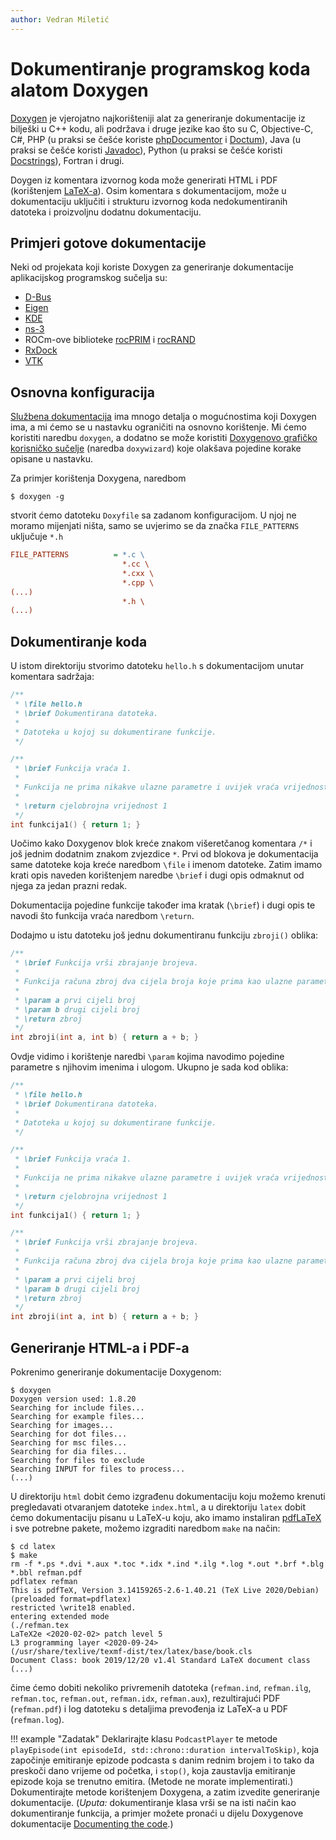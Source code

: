```yaml
---
author: Vedran Miletić
---
```


# Dokumentiranje programskog koda alatom Doxygen

[Doxygen](https://www.doxygen.nl/) je vjerojatno najkorišteniji alat za generiranje dokumentacije iz bilješki u C++ kodu, ali podržava i druge jezike kao što su C, Objective-C, C#, PHP (u praksi se češće koriste [phpDocumentor](https://phpdoc.org/) i [Doctum](https://doctum.long-term.support/)), Java (u praksi se češće koristi [Javadoc](https://www.oracle.com/java/technologies/javase/javadoc.html)), Python (u praksi se češće koristi [Docstrings](https://www.python.org/dev/peps/pep-0257/)), Fortran i drugi.

Doygen iz komentara izvornog koda može generirati HTML i PDF (korištenjem [LaTeX-a](https://www.latex-project.org/)). Osim komentara s dokumentacijom, može u dokumentaciju uključiti i strukturu izvornog koda nedokumentiranih datoteka i proizvoljnu dodatnu dokumentaciju.

## Primjeri gotove dokumentacije

Neki od projekata koji koriste Doxygen za generiranje dokumentacije aplikacijskog programskog sučelja su:

- [D-Bus](https://dbus.freedesktop.org/doc/api/html/)
- [Eigen](https://eigen.tuxfamily.org/dox/)
- [KDE](https://api.kde.org/)
- [ns-3](https://www.nsnam.org/docs/doxygen/)
- ROCm-ove biblioteke [rocPRIM](https://codedocs.xyz/ROCmSoftwarePlatform/rocRAND/) i [rocRAND](https://codedocs.xyz/ROCmSoftwarePlatform/rocRAND/)
- [RxDock](https://rxdock.gitlab.io/api-documentation/devel/html/)
- [VTK](https://vtk.org/doc/nightly/html/)

## Osnovna konfiguracija

[Službena dokumentacija](https://www.doxygen.nl/manual/) ima mnogo detalja o mogućnostima koji Doxygen ima, a mi ćemo se u nastavku ograničiti na osnovno korištenje. Mi ćemo koristiti naredbu `doxygen`, a dodatno se može koristiti [Doxygenovo grafičko korisničko sučelje](https://www.doxygen.nl/manual/doxywizard_usage.html) (naredba `doxywizard`) koje olakšava pojedine korake opisane u nastavku.

Za primjer korištenja Doxygena, naredbom

``` shell
$ doxygen -g
```

stvorit ćemo datoteku `Doxyfile` sa zadanom konfiguracijom. U njoj ne moramo mijenjati ništa, samo se uvjerimo se da značka `FILE_PATTERNS` uključuje `*.h`

``` ini
FILE_PATTERNS          = *.c \
                         *.cc \
                         *.cxx \
                         *.cpp \
(...)
                         *.h \
(...)
```

## Dokumentiranje koda

U istom direktoriju stvorimo datoteku `hello.h` s dokumentacijom unutar komentara sadržaja:

``` c++
/**
 * \file hello.h
 * \brief Dokumentirana datoteka.
 *
 * Datoteka u kojoj su dokumentirane funkcije.
 */

/**
 * \brief Funkcija vraća 1.
 *
 * Funkcija ne prima nikakve ulazne parametre i uvijek vraća vrijednost 1.
 *
 * \return cjelobrojna vrijednost 1
 */
int funkcija1() { return 1; }
```

Uočimo kako Doxygenov blok kreće znakom višeretčanog komentara `/*` i još jednim dodatnim znakom zvjezdice `*`. Prvi od blokova je dokumentacija same datoteke koja kreće naredbom `\file` i imenom datoteke. Zatim imamo krati opis naveden korištenjem naredbe `\brief` i dugi opis odmaknut od njega za jedan prazni redak.

Dokumentacija pojedine funkcije također ima kratak (`\brief`) i dugi opis te navodi što funkcija vraća naredbom `\return`.

Dodajmo u istu datoteku još jednu dokumentiranu funkciju `zbroji()` oblika:

``` c++
/**
 * \brief Funkcija vrši zbrajanje brojeva.
 *
 * Funkcija računa zbroj dva cijela broja koje prima kao ulazne parametre.
 *
 * \param a prvi cijeli broj
 * \param b drugi cijeli broj
 * \return zbroj
 */
int zbroji(int a, int b) { return a + b; }
```

Ovdje vidimo i korištenje naredbi `\param` kojima navodimo pojedine parametre s njihovim imenima i ulogom. Ukupno je sada kod oblika:

``` c++
/**
 * \file hello.h
 * \brief Dokumentirana datoteka.
 *
 * Datoteka u kojoj su dokumentirane funkcije.
 */

/**
 * \brief Funkcija vraća 1.
 *
 * Funkcija ne prima nikakve ulazne parametre i uvijek vraća vrijednost 1.
 *
 * \return cjelobrojna vrijednost 1
 */
int funkcija1() { return 1; }

/**
 * \brief Funkcija vrši zbrajanje brojeva.
 *
 * Funkcija računa zbroj dva cijela broja koje prima kao ulazne parametre.
 *
 * \param a prvi cijeli broj
 * \param b drugi cijeli broj
 * \return zbroj
 */
int zbroji(int a, int b) { return a + b; }
```

## Generiranje HTML-a i PDF-a

Pokrenimo generiranje dokumentacije Doxygenom:

``` shell
$ doxygen
Doxygen version used: 1.8.20
Searching for include files...
Searching for example files...
Searching for images...
Searching for dot files...
Searching for msc files...
Searching for dia files...
Searching for files to exclude
Searching INPUT for files to process...
(...)
```

U direktoriju `html` dobit ćemo izgrađenu dokumentaciju koju možemo krenuti pregledavati otvaranjem datoteke `index.html`, a u direktoriju `latex` dobit ćemo dokumentaciju pisanu u LaTeX-u koju, ako imamo instaliran [pdfLaTeX](https://www.tug.org/applications/pdftex/) i sve potrebne pakete, možemo izgraditi naredbom `make` na način:

``` shell
$ cd latex
$ make
rm -f *.ps *.dvi *.aux *.toc *.idx *.ind *.ilg *.log *.out *.brf *.blg *.bbl refman.pdf
pdflatex refman
This is pdfTeX, Version 3.14159265-2.6-1.40.21 (TeX Live 2020/Debian) (preloaded format=pdflatex)
restricted \write18 enabled.
entering extended mode
(./refman.tex
LaTeX2e <2020-02-02> patch level 5
L3 programming layer <2020-09-24>
(/usr/share/texlive/texmf-dist/tex/latex/base/book.cls
Document Class: book 2019/12/20 v1.4l Standard LaTeX document class
(...)
```

čime ćemo dobiti nekoliko privremenih datoteka (`refman.ind`, `refman.ilg`, `refman.toc`, `refman.out`, `refman.idx`, `refman.aux`), rezultirajući PDF (`refman.pdf`) i log datoteku s detaljima prevođenja iz LaTeX-a u PDF (`refman.log`).

!!! example "Zadatak"
    Deklarirajte klasu `PodcastPlayer` te metode `playEpisode(int episodeId, std::chrono::duration intervalToSkip)`, koja započinje emitiranje epizode podcasta s danim rednim brojem i to tako da preskoči dano vrijeme od početka, i `stop()`, koja zaustavlja emitiranje epizode koja se trenutno emitira. (Metode ne morate implementirati.) Dokumentirajte metode korištenjem Doxygena, a zatim izvedite generiranje dokumentacije. (*Uputa:* dokumentiranje klasa vrši se na isti način kao dokumentiranje funkcija, a primjer možete pronaći u dijelu Doxygenove dokumentacije [Documenting the code](https://www.doxygen.nl/manual/docblocks.html).)
